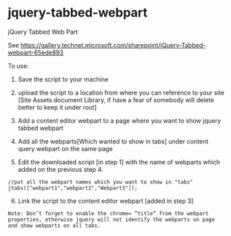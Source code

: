 # jquery-tabbed-webpart
jQuery Tabbed Web Part

See https://gallery.technet.microsoft.com/sharepoint/jQuery-Tabbed-webpart-65ede893

To use:

  1) Save the script to your machine
  
  2) upload the script to a location from where you can reference to your site
  [Site Assets document Library, if  have a fear of somebody will delete better to keep it  under root]
  
  3) Add a content editor webpart to a page where you want to show jquery tabbed webpart
  
  4) Add all the webparts[Which wanted to show in tabs] under content query webpart on the same page
  
  5) Edit the downloaded script [in step 1] with the name of webparts which added on the previous step 4.

    //put all the webpart names which you want to show in "tabs"       
    jtabs(["webpart1","webpart2","Webpart3"]);

  6) Link the script to the content editor webpart [added in step 3]

    Note: Don’t forget to enable the chrome= “title” from the webpart properties, otherwise jquery will not identify the webparts on page and show webparts on all tabs.
